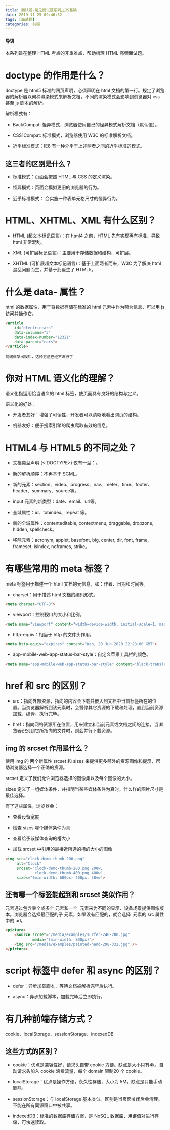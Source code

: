 ```yaml
---
title: 面试题-常见面试题系列之JS基础
date: 2019-11-25 09:46:52
tags: [面试题]
categories: 前端
---
```


#### 导语

本系列旨在整理 HTML 考点的非重难点，帮助梳理 HTML 高频面试题。

# doctype 的作用是什么？

doctype 是 html5 标准的网页声明，必须声明在 html 文档的第一行。规定了浏览器的解析器以何种渲染模式来解析文档，不同的渲染模式会影响到浏览器对 css 甚至 js 脚本的解析。

解析模式有：

* BackCompat: 怪异模式，浏览器使用自己的怪异模式解析文档（默认值）。

* CSS1Compat: 标准模式，浏览器使用 W3C 的标准解析文档。

* 近乎标准模式：IE8 有一种介乎于上述两者之间的近乎标准的模式。

## 这三者的区别是什么？

* 标准模式：页面会按照 HTML 与 CSS 的定义渲染。

* 怪异模式：页面会模拟更旧的浏览器的行为。

* 近乎标准模式： 会实施一种表单元格尺寸的怪异行为。

# HTML、XHTML、XML 有什么区别？

* HTML (超文本标记语言)：在 html4 之前，HTML 先有实现再有标准，导致 html 非常混乱。

* XML (可扩展标记语言)：主要用于存储数据和结构，可扩展。

* XHTML (可扩展超文本标记语言)：基于上面两者而来，W3C 为了解决 html 混乱问题而生，并基于此诞生了 HTML5。

# 什么是 data- 属性？

html 的数据属性，用于将数据存储在标准的 html 元素中作为额为信息，可以用 js 访问并操作它。

```html
<article
	id="electriccars"
	data-columns="3"
	data-index-number="12321"
	data-parent="cars">
</article>
```

```
前端框架出现后，这种方法已经不流行了
```

# 你对 HTML 语义化的理解？

语义化指运用恰当语义的 html 标签，使页面具有良好的结构与定义。

语义化的好处：

* 开发者友好：增强了可读性，开发者可以清晰地看出网页的结构。

* 机器友好：便于搜索引擎的爬虫爬取有效的信息。

# HTML4 与 HTML5 的不同之处？

* 文档类型声明 (<!DOCTYPE>) 仅有一型：<!DOCTYPE HTML>。

* 新的解析顺序：不再基于 SGML。

* 新的元素：section、video、progress、nav、meter、time、footer、header、summary、source等。

* input 元素的新类型：date、email、url等。

* 全域属性：id、tabindex、repeat 等。

* 新的全域属性：contenteditable, contextmenu, draggable, dropzone, hidden, spellcheck。

* 移除元素：acronym, applet, basefont, big, center, dir, font, frame, frameset, isindex, noframes, strike。

# 有哪些常用的 meta 标签？

meta 标签用于描述一个 html 文档的元信息，如：作者、日期和时间等。

* charset：用于描述 html 文档的编码形式。

```html
<meta charset="UTF-8">
```

* viewport：控制视口的大小和比例。

```html
<meta name="viewport" content="width=device-width, initial-scale=1, maximum-scale=1">
```

* http-equiv：相当于 http 的文件头作用。

```html
<meta http-equiv="expires" content="Web, 20 Jun 2020 22:28:00 GMT">
```

* app-mobile-web-app-status-bar-style：自定义苹果工具栏的颜色。

```html
<meta name="app-mobile-web-app-status-bar-style" content="black-translucent">
```

# href 和 src 的区别？

* src：指向外部资源，指向的内容会下载并嵌入到文档中当前标签所在的位置。当浏览器解析到该元素时，会暂停其它资源的下载和处理，直到当前资源加载、编译、执行完毕。

* href：指向网络资源所在位置，用来建立和当前元素或文档之间的连接，当浏览器识别到它所指向的文件时，则会并行下载资源。

## img 的 srcset 作用是什么？

使用 img 的 两个新属性 srcset 和 sizes 来提供更多额外的资源图像和提示，帮助浏览器选择一个正确的资源。

srcset 定义了我们允许浏览器选择的图像集以及每个图像的大小。

sizes 定义了一组媒体条件，并指明当某些媒体条件为真时，什么样的图片尺寸是最佳选择。

有了这些属性，浏览器会：

* 查看设备宽度

* 检查 sizes 哪个媒体条件为真

* 查看给予该媒体查询的槽大小

* 加载 srcset 中引用的最接近所选的槽的大小的图像

```html
<img src="clock-demo-thumb-200.png"
     alt="Clock"
     srcset="clock-demo-thumb-200.png 200w,
             clock-demo-thumb-400.png 400w"
     sizes="(min-width: 600px) 200px, 50vw">
```

## 还有哪一个标签能起到和 srcset 类似作用？

<picture> 元素通过包含零个或多个 <source> 元素和一个 <img> 元素来为不同的显示、设备场景提供图像版本。浏览器会选择最匹配的子 <source> 元素，如果没有匹配的，就会选择 <img> 元素的 src 属性中的 url。

```html
<picture>
    <source srcset="/media/examples/surfer-240-200.jpg"
            media="(min-width: 800px)">
    <img src="/media/examples/painted-hand-298-332.jpg" />
</picture>
```

# script 标签中 defer 和 async 的区别？

* defer：异步加载脚本，等待文档被解析完毕后执行。

* async：异步加载脚本，加载完毕后立即执行。

# 有几种前端存储方式？

cookie、localStorage、sessionStorage、indexedDB

## 这些方式的区别？

* cookie：优点是兼容性好，请求头自带 cookie 方便。缺点是大小只有4k，自动请求头加入 cookie 浪费流量，每个 domain 限制20 个 cookie。

* localStorage：优点是操作方便，永久性存储，大小为 5M，缺点是只能手动删除。

* sessionStorage：与 localStorage 基本类似。区别是当页面关闭后会清理。不能在所有同源窗口中被共享。

* indexedDB：标准的数据库存储方案，是 NoSQL 数据库，用键值对进行存储，可快速读取。

